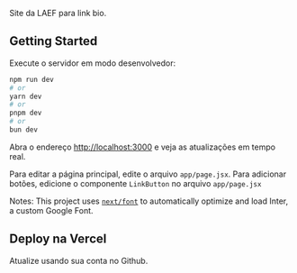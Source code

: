 Site da LAEF para link bio.

## Getting Started

Execute o servidor em modo desenvolvedor:

```bash
npm run dev
# or
yarn dev
# or
pnpm dev
# or
bun dev
```

Abra o endereço [http://localhost:3000](http://localhost:3000) e veja as atualizações  em tempo real.

Para editar a página principal, edite o arquivo `app/page.jsx`. 
Para adicionar botões, edicione o componente `LinkButton` no arquivo `app/page.jsx`

Notes:
This project uses [`next/font`](https://nextjs.org/docs/basic-features/font-optimization) to automatically optimize and load Inter, a custom Google Font.

## Deploy na Vercel
Atualize usando sua conta no Github.